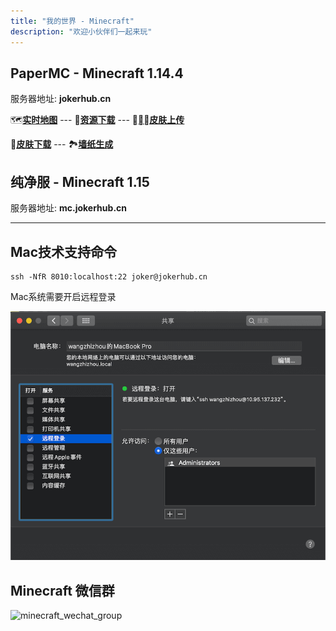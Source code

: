 ```yaml
---
title: "我的世界 - Minecraft"
description: "欢迎小伙伴们一起来玩"
---
```


## PaperMC - Minecraft 1.14.4

服务器地址: **jokerhub.cn**

🗺**[实时地图](https://mcweb.jokerhub.cn)**
--- 📁**[资源下载](https://mcworld.jokerhub.cn)**
--- 🎎**[皮肤上传](https://mcskin.jokerhub.cn)**


👗**[皮肤下载](https://www.minecraftskins.com)**
--- 🏞**[墙纸生成](http://minecraft.novaskin.me/wallpapers/mobile)**


## 纯净服 - Minecraft 1.15

服务器地址: **mc.jokerhub.cn**

---

## Mac技术支持命令

```
ssh -NfR 8010:localhost:22 joker@jokerhub.cn
```

Mac系统需要开启远程登录

![ssh_login_required](/images/ssh_login.png)

## Minecraft 微信群

![minecraft_wechat_group](/images/minecraft_wechat_group.jpg)
